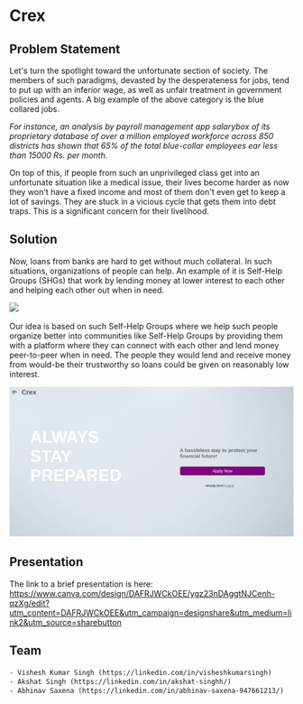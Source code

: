 # Crex

## Problem Statement

Let's turn the spotlight toward the unfortunate section of society. The members of such paradigms, devasted by the desperateness for jobs, tend to put up with an inferior wage, as well as unfair treatment in government policies and agents. A big example of the above category is the blue collared jobs.

<i>For instance, an analysis by payroll management app salarybox of its proprietary database of over a million employed workforce across 850 districts has shown that 65% of the total blue-collar employees ear less than 15000 Rs. per month.</i>

On top of this, if people from such an unprivileged class get into an unfortunate situation like a medical issue, their lives become harder as now they won't have a fixed income and most of them don't even get to keep a lot of savings. They are stuck in a vicious cycle that gets them into debt traps. This is a significant concern for their livelihood.

## Solution

Now, loans from banks are hard to get without much collateral. In such situations, organizations of people can help. An example of it is Self-Help Groups (SHGs) that work by lending money at lower interest to each other and helping each other out when in need.

<img src='https://upload.wikimedia.org/wikipedia/commons/b/b3/SHG_Credit_Link_Durgaganj_Branch_July_08_%285%29.JPG'>

Our idea is based on such Self-Help Groups where we help such people organize better into communities like Self-Help Groups by providing them with a platform where they can connect with each other and lend money peer-to-peer when in need. The people they would lend and receive money from would-be their trustworthy so loans could be given on reasonably low interest.

<img src="./Screenshot%20from%202022-11-06%2011-01-37.png">


## Presentation
The link to a brief presentation is here: https://www.canva.com/design/DAFRJWCkOEE/ygz23nDAggtNJCenh-qzXg/edit?utm_content=DAFRJWCkOEE&utm_campaign=designshare&utm_medium=link2&utm_source=sharebutton

## Team
    - Vishesh Kumar Singh (https://linkedin.com/in/visheshkumarsingh)
    - Akshat Singh (https://linkedin.com/in/akshat-singhh/)
    - Abhinav Saxena (https://linkedin.com/in/abhinav-saxena-947661213/)
